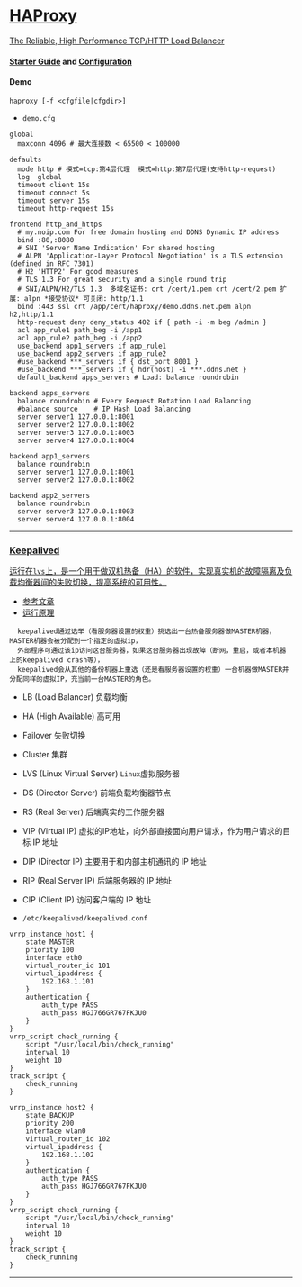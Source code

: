 # [HAProxy](https://www.haproxy.org)
[The Reliable, High Performance TCP/HTTP Load Balancer](https://docs.haproxy.org)

#### [Starter Guide](https://docs.haproxy.org/2.8/intro.html) and [Configuration](https://docs.haproxy.org/2.8/configuration.html)

#### Demo
    haproxy [-f <cfgfile|cfgdir>]
- `demo.cfg`
~~~
global
  maxconn 4096 # 最大连接数 < 65500 < 100000

defaults
  mode http # 模式=tcp:第4层代理  模式=http:第7层代理(支持http-request)
  log  global
  timeout client 15s
  timeout connect 5s
  timeout server 15s
  timeout http-request 15s

frontend http_and_https
  # my.noip.com For free domain hosting and DDNS Dynamic IP address
  bind :80,:8080
  # SNI 'Server Name Indication' For shared hosting
  # ALPN 'Application-Layer Protocol Negotiation' is a TLS extension (defined in RFC 7301)
  # H2 'HTTP2' For good measures
  # TLS 1.3 For great security and a single round trip
  # SNI/ALPN/H2/TLS 1.3  多域名证书: crt /cert/1.pem crt /cert/2.pem 扩展: alpn *接受协议* 可关闭: http/1.1
  bind :443 ssl crt /app/cert/haproxy/demo.ddns.net.pem alpn h2,http/1.1
  http-request deny deny_status 402 if { path -i -m beg /admin }
  acl app_rule1 path_beg -i /app1
  acl app_rule2 path_beg -i /app2
  use_backend app1_servers if app_rule1
  use_backend app2_servers if app_rule2
  #use_backend ***_servers if { dst_port 8001 }
  #use_backend ***_servers if { hdr(host) -i ***.ddns.net }
  default_backend apps_servers # Load: balance roundrobin

backend apps_servers
  balance roundrobin # Every Request Rotation Load Balancing
  #balance source    # IP Hash Load Balancing
  server server1 127.0.0.1:8001
  server server2 127.0.0.1:8002
  server server3 127.0.0.1:8003
  server server4 127.0.0.1:8004

backend app1_servers
  balance roundrobin
  server server1 127.0.0.1:8001
  server server2 127.0.0.1:8002

backend app2_servers
  balance roundrobin
  server server3 127.0.0.1:8003
  server server4 127.0.0.1:8004

~~~

---

### [Keepalived](https://www.keepalived.org)
[运行在`lvs`上，是一个用于做双机热备（HA）的软件，实现真实机的故障隔离及负载均衡器间的失败切换，提高系统的可用性。](https://github.com/acassen/keepalived)
* [参考文章](https://www.keepalived.org/doc/)
* [运行原理](https://wsgzao.github.io/post/keepalived/)
~~~
  keepalived通过选举（看服务器设置的权重）挑选出一台热备服务器做MASTER机器，MASTER机器会被分配到一个指定的虚拟ip，
  外部程序可通过该ip访问这台服务器，如果这台服务器出现故障（断网，重启，或者本机器上的keepalived crash等），
  keepalived会从其他的备份机器上重选（还是看服务器设置的权重）一台机器做MASTER并分配同样的虚拟IP，充当前一台MASTER的角色。
~~~

- LB (Load Balancer) 负载均衡
- HA (High Available) 高可用
- Failover 失败切换
- Cluster 集群
- LVS (Linux Virtual Server) `Linux`虚拟服务器
- DS (Director Server) 前端负载均衡器节点
- RS (Real Server) 后端真实的工作服务器
- VIP (Virtual IP) 虚拟的IP地址，向外部直接面向用户请求，作为用户请求的目标 IP 地址
- DIP (Director IP) 主要用于和内部主机通讯的 IP 地址
- RIP (Real Server IP) 后端服务器的 IP 地址
- CIP (Client IP) 访问客户端的 IP 地址

- `/etc/keepalived/keepalived.conf`
~~~
vrrp_instance host1 {
    state MASTER
    priority 100
    interface eth0
    virtual_router_id 101
    virtual_ipaddress {
        192.168.1.101
    }
    authentication {
        auth_type PASS
        auth_pass HGJ766GR767FKJU0
    }
}
vrrp_script check_running {
    script "/usr/local/bin/check_running"
    interval 10
    weight 10
}
track_script {
    check_running
}
~~~
~~~
vrrp_instance host2 {
    state BACKUP
    priority 200
    interface wlan0
    virtual_router_id 102
    virtual_ipaddress {
        192.168.1.102
    }
    authentication {
        auth_type PASS
        auth_pass HGJ766GR767FKJU0
    }
}
vrrp_script check_running {
    script "/usr/local/bin/check_running"
    interval 10
    weight 10
}
track_script {
    check_running
}
~~~

---

